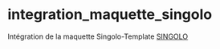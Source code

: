 # integration_maquette_singolo
Intégration de la maquette Singolo-Template
[SINGOLO](https://mir-s3-cdn-cf.behance.net/project_modules/disp/78cf0911832091.5628e00725e20.png)
